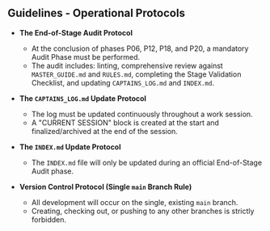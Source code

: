 ## Guidelines - Operational Protocols

-   **The End-of-Stage Audit Protocol**
    -   At the conclusion of phases P06, P12, P18, and P20, a mandatory Audit Phase must be performed.
    -   The audit includes: linting, comprehensive review against `MASTER_GUIDE.md` and `RULES.md`, completing the Stage Validation Checklist, and updating `CAPTAINS_LOG.md` and `INDEX.md`.

-   **The `CAPTAINS_LOG.md` Update Protocol**
    -   The log must be updated continuously throughout a work session.
    -   A "CURRENT SESSION" block is created at the start and finalized/archived at the end of the session.

-   **The `INDEX.md` Update Protocol**
    -   The `INDEX.md` file will only be updated during an official End-of-Stage Audit phase.

-   **Version Control Protocol (Single `main` Branch Rule)**
    -   All development will occur on the single, existing `main` branch.
    -   Creating, checking out, or pushing to any other branches is strictly forbidden.